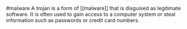 #malware
A trojan is a form of [[malware]] that is disguised as legitimate software. It is often used to gain access to a computer system or steal information such as passwords or credit card numbers.